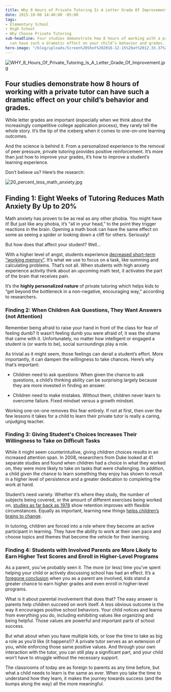 ```yaml
---
title: Why 8 Hours of Private Tutoring Is A Letter Grade Of Improvement
date: 2015-10-06 14:48:00 -05:00
tags:
- Elementary School
- High School
- Why Choose Private Tutoring
sub-headline: Four studies demonstrate how 8 hours of working with a private tutor
  can have such a dramatic effect on your child’s behavior and grades.
hero-image: "/blog/uploads/Screen%20Shot%202016-12-15%20at%2012.33.37%20PM%20(1).png"
---
```


![WHY_8_Hours_Of_Private_Tutoring_Is_A_Letter_Grade_Of_Improvement.jpg](/blog/uploads/WHY_8_Hours_Of_Private_Tutoring_Is_A_Letter_Grade_Of_Improvement.jpg)

## Four studies demonstrate how 8 hours of working with a private tutor can have such a dramatic effect on your child’s behavior and grades.

While letter grades are important (especially when we think about the increasingly competitive college application process), they rarely tell the whole story. It’s the tip of the iceberg when it comes to one-on-one learning outcomes.

And the science is behind it. From a personalized experience to the removal of peer pressure, private tutoring provides positive reinforcement. It’s more than just how to improve your grades, it’s how to improve a student’s learning experience.

Don’t believe us? Here’s the research:

![20_percent_less_math_anxiety.jpg](/blog/uploads/20_percent_less_math_anxiety.jpg)

## Finding 1: Eight Weeks of Tutoring Reduces Math Anxiety By Up to 20%

Math anxiety has proven to be as real as any other phobia. You might have it! But just like any phobia, it’s “all in your head,” to the point they trigger reactions in the brain. Opening a math book can have the same effect on some as seeing a spider or looking down a cliff for others. Seriously!

But how does that affect your student? Well...

With a higher level of angst, students experience [decreased short-term “working memory”](http://www.bbc.com/future/story/20150619-do-you-have-maths-anxiety). It’s what we use to focus on a task, like summing and calculating problems. That’s not all. When students with high anxiety experience activity think about an upcoming math test, it activates the part of the brain that receives pain.

It’s the **highly personalized nature** of private tutoring which helps kids to “get beyond the bottleneck in a non-negative, encouraging way,” according to researchers.

### Finding 2: When Children Ask Questions, They Want Answers (not Attention)

Remember being afraid to raise your hand in front of the class for fear of feeling dumb? It wasn’t feeling dumb you were afraid of, it was the shame that came with it. Unfortunately, no matter how intelligent or engaged a student is (or wants to be), social surroundings play a role.

As trivial as it might seem, those feelings can derail a student’s effort. More importantly, it can dampen the willingness to take chances. Here’s why that’s important:

* Children need to ask questions: When given the chance to ask questions, a child’s thinking ability can be surprising largely because they are more invested in finding an answer.

* Children need to make mistakes. Without them, children never learn to overcome failure. Fixed mindset versus a growth mindset.

Working one-on-one removes this fear entirely. If not at first, then over the few lessons it takes for a child to learn their private tutor is really a caring, unjudging teacher.

### Finding 3: Giving Student's Choices Increases Their Willingness to Take on Difficult Tasks

While it might seem counterintuitive, giving children choices results in an increased attention span. In 2008, researchers from Duke looked at 41 separate studies and found when children had a choice in what they worked on, they were more likely to take on tasks that were challenging. In addition, a child given the chance to learn something they enjoy has shown to result in a higher level of persistence and a greater dedication to completing the work at hand.

Student’s need variety. Whether it’s where they study, the number of subjects being covered, or the amount of different exercises being worked on, [studies as far back as 1978](http://www.nytimes.com/2010/09/07/health/views/07mind.html?pagewanted=2&_r=4) show retention improves with flexible circumstances. Equally as important, learning new things [helps children’s brains to change](http://faculty.washington.edu/chudler/jugg2.html).

In tutoring, children are forced into a role where they become an active participant in learning. They have the ability to work at their own pace and choose topics and themes that become the vehicle for their learning.

### Finding 4: Students with Involved Parents are More Likely to Earn Higher Test Scores and Enroll in Higher-Level Programs

As a parent, you’ve probably seen it. The more (or less) time you’ve spent helping your child or actively discussing school has had an effect. It’s a [foregone conclusion](http://www.nea.org/tools/17360.htm) when you as a parent are involved, kids stand a greater chance to earn higher grades and even enroll in higher-level programs.

What is it about parental involvement that does that? The easy answer is parents help children succeed on work itself. A less obvious outcome is the way it encourages positive school behaviors. Your child notices and learns from everything you do, including exhibiting values like organizing and being helpful. Those values are powerful and important parts of school success.

But what about when you have multiple kids, or lose the time to take as big a role as you’d like (it happens!)? A private tutor serves as an extension of you, while enforcing those same positive values. And through your own interaction with the tutor, you can still play a significant part, and your child won’t have to struggle without the necessary support.

The classrooms of today are as foreign to parents as any time before, but what a child needs to learn is the same as ever. When you take the time to understand how they learn, it makes the journey towards success (and the bumps along the way) all the more meaningful.
